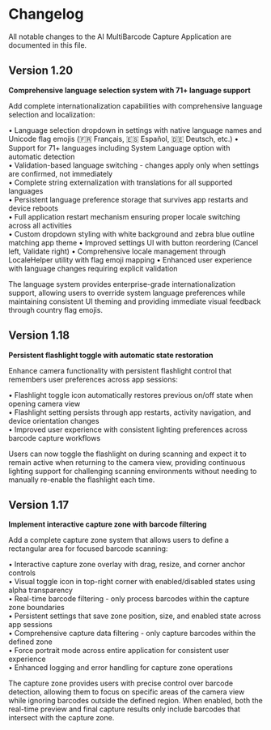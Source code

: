 # Changelog

All notable changes to the AI MultiBarcode Capture Application are documented in this file.

## Version 1.20
**Comprehensive language selection system with 71+ language support**

Add complete internationalization capabilities with comprehensive language selection and localization:

• Language selection dropdown in settings with native language names and Unicode flag emojis (🇫🇷 Français, 🇪🇸 Español, 🇩🇪 Deutsch, etc.)
• Support for 71+ languages including System Language option with automatic detection  
• Validation-based language switching - changes apply only when settings are confirmed, not immediately  
• Complete string externalization with translations for all supported languages  
• Persistent language preference storage that survives app restarts and device reboots  
• Full application restart mechanism ensuring proper locale switching across all activities  
• Custom dropdown styling with white background and zebra blue outline matching app theme
• Improved settings UI with button reordering (Cancel left, Validate right)
• Comprehensive locale management through LocaleHelper utility with flag emoji mapping
• Enhanced user experience with language changes requiring explicit validation

The language system provides enterprise-grade internationalization support, allowing users to override system language preferences while maintaining consistent UI theming and providing immediate visual feedback through country flag emojis.

## Version 1.18
**Persistent flashlight toggle with automatic state restoration**

Enhance camera functionality with persistent flashlight control that remembers user preferences across app sessions:

• Flashlight toggle icon automatically restores previous on/off state when opening camera view  
• Flashlight setting persists through app restarts, activity navigation, and device orientation changes    
• Improved user experience with consistent lighting preferences across barcode capture workflows  

Users can now toggle the flashlight on during scanning and expect it to remain active when returning to the camera view, providing continuous lighting support for challenging scanning environments without needing to manually re-enable the flashlight each time.

## Version 1.17
**Implement interactive capture zone with barcode filtering**

Add a complete capture zone system that allows users to define a rectangular area for focused barcode scanning:

• Interactive capture zone overlay with drag, resize, and corner anchor controls  
• Visual toggle icon in top-right corner with enabled/disabled states using alpha transparency  
• Real-time barcode filtering - only process barcodes within the capture zone boundaries  
• Persistent settings that save zone position, size, and enabled state across app sessions  
• Comprehensive capture data filtering - only capture barcodes within the defined zone  
• Force portrait mode across entire application for consistent user experience  
• Enhanced logging and error handling for capture zone operations  

The capture zone provides users with precise control over barcode detection, allowing them to focus on specific areas of the camera view while ignoring barcodes outside the defined region. When enabled, both the real-time preview and final capture results only include barcodes that intersect with the capture zone.